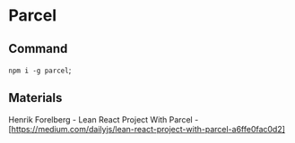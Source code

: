 Parcel
=====

Command
-------
`npm i -g parcel`;

Materials
--------
Henrik Forelberg - Lean React Project With Parcel - [https://medium.com/dailyjs/lean-react-project-with-parcel-a6ffe0fac0d2]
